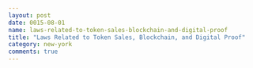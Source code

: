 ```yaml
---
layout: post
date: 0015-08-01
name: laws-related-to-token-sales-blockchain-and-digital-proof
title: "Laws Related to Token Sales, Blockchain, and Digital Proof"
category: new-york
comments: true
---
```



